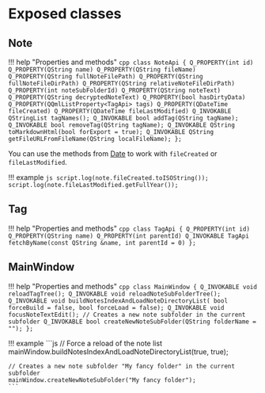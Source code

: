 # Exposed classes

Note
----

!!! help "Properties and methods"
    ```cpp
    class NoteApi {
        Q_PROPERTY(int id)
        Q_PROPERTY(QString name)
        Q_PROPERTY(QString fileName)
        Q_PROPERTY(QString fullNoteFilePath)
        Q_PROPERTY(QString fullNoteFileDirPath)
        Q_PROPERTY(QString relativeNoteFileDirPath)
        Q_PROPERTY(int noteSubFolderId)
        Q_PROPERTY(QString noteText)
        Q_PROPERTY(QString decryptedNoteText)
        Q_PROPERTY(bool hasDirtyData)
        Q_PROPERTY(QQmlListProperty<TagApi> tags)
        Q_PROPERTY(QDateTime fileCreated)
        Q_PROPERTY(QDateTime fileLastModified)
        Q_INVOKABLE QStringList tagNames();
        Q_INVOKABLE bool addTag(QString tagName);
        Q_INVOKABLE bool removeTag(QString tagName);
        Q_INVOKABLE QString toMarkdownHtml(bool forExport = true);
        Q_INVOKABLE QString getFileURLFromFileName(QString localFileName);
    };
    ```

You can use the methods from
[Date](https://developer.mozilla.org/en-US/docs/Web/JavaScript/Reference/Global_Objects/Date)
to work with `fileCreated` or `fileLastModified`.

!!! example
    ```js
    script.log(note.fileCreated.toISOString());
    script.log(note.fileLastModified.getFullYear());
    ```

Tag
---

!!! help "Properties and methods"
    ```cpp
    class TagApi {
        Q_PROPERTY(int id)
        Q_PROPERTY(QString name)
        Q_PROPERTY(int parentId)
        Q_INVOKABLE TagApi fetchByName(const QString &name, int parentId = 0)
    };
    ```

MainWindow
----------

!!! help "Properties and methods"
    ```cpp
    class MainWindow {
        Q_INVOKABLE void reloadTagTree();
        Q_INVOKABLE void reloadNoteSubFolderTree();
        Q_INVOKABLE void buildNotesIndexAndLoadNoteDirectoryList(
                bool forceBuild = false, bool forceLoad = false);
        Q_INVOKABLE void focusNoteTextEdit();
        // Creates a new note subfolder in the current subfolder
        Q_INVOKABLE bool createNewNoteSubFolder(QString folderName = "");
    };
    ```

!!! example
    ```js
    // Force a reload of the note list
    mainWindow.buildNotesIndexAndLoadNoteDirectoryList(true, true);
    
    // Creates a new note subfolder "My fancy folder" in the current subfolder
    mainWindow.createNewNoteSubFolder("My fancy folder");
    ```
